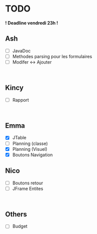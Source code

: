 # TODO

#### ! Deadline vendredi 23h !

## Ash

- [ ] JavaDoc
- [ ] Methodes parsing pour les formulaires
- [ ] Modifer <-> Ajouter

<br>

## Kincy

- [ ] Rapport

<br>

## Emma

- [X] JTable
- [ ] Planning (classe)
- [X] Planning (Visuel)
- [X] Boutons Navigation

## Nico

- [ ] Boutons retour
- [ ] JFrame Entites

<br>

## Others

- [ ] Budget
